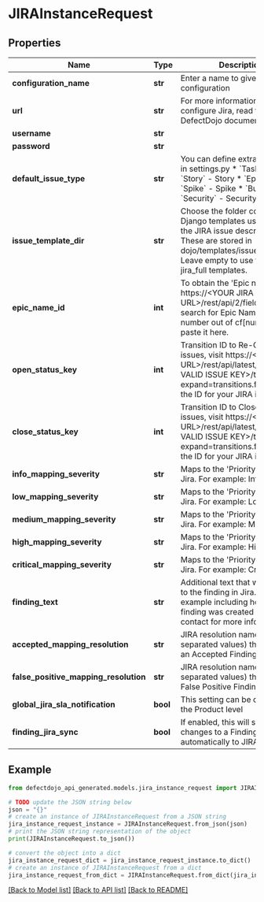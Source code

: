 # JIRAInstanceRequest


## Properties

Name | Type | Description | Notes
------------ | ------------- | ------------- | -------------
**configuration_name** | **str** | Enter a name to give to this configuration | [optional] 
**url** | **str** | For more information how to configure Jira, read the DefectDojo documentation. | 
**username** | **str** |  | 
**password** | **str** |  | 
**default_issue_type** | **str** | You can define extra issue types in settings.py  * &#x60;Task&#x60; - Task * &#x60;Story&#x60; - Story * &#x60;Epic&#x60; - Epic * &#x60;Spike&#x60; - Spike * &#x60;Bug&#x60; - Bug * &#x60;Security&#x60; - Security | [optional] 
**issue_template_dir** | **str** | Choose the folder containing the Django templates used to render the JIRA issue description. These are stored in dojo/templates/issue-trackers. Leave empty to use the default jira_full templates. | [optional] 
**epic_name_id** | **int** | To obtain the &#39;Epic name id&#39; visit https://&lt;YOUR JIRA URL&gt;/rest/api/2/field and search for Epic Name. Copy the number out of cf[number] and paste it here. | 
**open_status_key** | **int** | Transition ID to Re-Open JIRA issues, visit https://&lt;YOUR JIRA URL&gt;/rest/api/latest/issue/&lt;ANY VALID ISSUE KEY&gt;/transitions?expand&#x3D;transitions.fields to find the ID for your JIRA instance | 
**close_status_key** | **int** | Transition ID to Close JIRA issues, visit https://&lt;YOUR JIRA URL&gt;/rest/api/latest/issue/&lt;ANY VALID ISSUE KEY&gt;/transitions?expand&#x3D;transitions.fields to find the ID for your JIRA instance | 
**info_mapping_severity** | **str** | Maps to the &#39;Priority&#39; field in Jira. For example: Info | 
**low_mapping_severity** | **str** | Maps to the &#39;Priority&#39; field in Jira. For example: Low | 
**medium_mapping_severity** | **str** | Maps to the &#39;Priority&#39; field in Jira. For example: Medium | 
**high_mapping_severity** | **str** | Maps to the &#39;Priority&#39; field in Jira. For example: High | 
**critical_mapping_severity** | **str** | Maps to the &#39;Priority&#39; field in Jira. For example: Critical | 
**finding_text** | **str** | Additional text that will be added to the finding in Jira. For example including how the finding was created or who to contact for more information. | [optional] 
**accepted_mapping_resolution** | **str** | JIRA resolution names (comma-separated values) that maps to an Accepted Finding | [optional] 
**false_positive_mapping_resolution** | **str** | JIRA resolution names (comma-separated values) that maps to a False Positive Finding | [optional] 
**global_jira_sla_notification** | **bool** | This setting can be overidden at the Product level | [optional] 
**finding_jira_sync** | **bool** | If enabled, this will sync changes to a Finding automatically to JIRA | [optional] 

## Example

```python
from defectdojo_api_generated.models.jira_instance_request import JIRAInstanceRequest

# TODO update the JSON string below
json = "{}"
# create an instance of JIRAInstanceRequest from a JSON string
jira_instance_request_instance = JIRAInstanceRequest.from_json(json)
# print the JSON string representation of the object
print(JIRAInstanceRequest.to_json())

# convert the object into a dict
jira_instance_request_dict = jira_instance_request_instance.to_dict()
# create an instance of JIRAInstanceRequest from a dict
jira_instance_request_from_dict = JIRAInstanceRequest.from_dict(jira_instance_request_dict)
```
[[Back to Model list]](../README.md#documentation-for-models) [[Back to API list]](../README.md#documentation-for-api-endpoints) [[Back to README]](../README.md)


